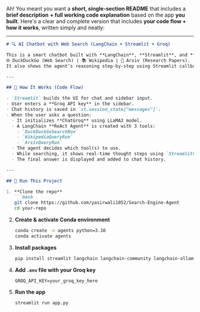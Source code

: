 Ah! You meant you want a **short, single-section README** that includes a **brief description** **+ full working code explanation** based on the app **you built**. Here's a clear and complete version that includes **your code flow + how it works**, written simply and neatly:

---

````markdown
# 🔍 AI Chatbot with Web Search (LangChain + Streamlit + Groq)

This is a smart chatbot built with **LangChain**, **Streamlit**, and **Groq's LLaMA 3** model. It answers your questions using three tools:  
🌐 DuckDuckGo (Web Search) | 📚 Wikipedia | 🧪 Arxiv (Research Papers).  
It also shows the agent’s reasoning step-by-step using Streamlit callbacks.

---

## 🧠 How It Works (Code Flow)

- `Streamlit` builds the UI for chat and sidebar input.
- User enters a **Groq API key** in the sidebar.
- Chat history is saved in `st.session_state["messages"]`.
- When the user asks a question:
  - It initializes **ChatGroq** using LLaMA3 model.
  - A LangChain **ReAct Agent** is created with 3 tools:
    - `DuckDuckGoSearchRun`
    - `WikipediaQueryRun`
    - `ArxivQueryRun`
  - The agent decides which tool(s) to use.
  - While searching, it shows real-time thought steps using `StreamlitCallbackHandler`.
  - The final answer is displayed and added to chat history.

---

## 🚀 Run This Project

1. **Clone the repo**
   ```bash
   git clone https://github.com/yasirwali1052/Search-Engine-Agent
   cd your-repo
````

2. **Create & activate Conda environment**

   ```bash
   conda create -n agents python=3.10
   conda activate agents
   ```

3. **Install packages**

   ```bash
   pip install streamlit langchain langchain-community langchain-ollama duckduckgo-search python-dotenv faiss-cpu
   ```

4. **Add `.env` file with your Groq key**

   ```
   GROQ_API_KEY=your_groq_key_here
   ```

5. **Run the app**

   ```bash
   streamlit run app.py
   ```

